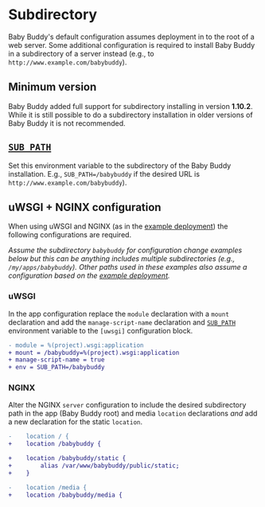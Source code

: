 # Subdirectory

Baby Buddy's default configuration assumes deployment in to the root of a web server.
Some additional configuration is required to install Baby Buddy in a subdirectory of a
server instead (e.g., to `http://www.example.com/babybuddy`).

## Minimum version

Baby Buddy added full support for subdirectory installing in version **1.10.2**. While
it is still possible to do a subdirectory installation in older versions of Baby Buddy
it is not recommended.

## [`SUB_PATH`](../configuration#sub_path)

Set this environment variable to the subdirectory of the Baby Buddy installation. E.g.,
`SUB_PATH=/babybuddy` if the desired URL is `http://www.example.com/babybuddy`).

## uWSGI + NGINX configuration

When using uWSGI and NGINX (as in the [example deployment](deployment.md#example-deployment))
the following configurations are required.

*Assume the subdirectory `babybuddy` for configuration change examples below but this
can be anything includes multiple subdirectories (e.g., `/my/apps/babybuddy`). Other
paths used in these examples also assume a configuration based on the
[example deployment](deployment.md#example-deployment).*

### uWSGI

In the app configuration replace the `module` declaration with a `mount` declaration and
add the `manage-script-name` declaration and [`SUB_PATH`](../configuration#sub_path)
environment variable to the `[uwsgi]` configuration block.

``` diff
- module = %(project).wsgi:application
+ mount = /babybuddy=%(project).wsgi:application
+ manage-script-name = true
+ env = SUB_PATH=/babybuddy
```

### NGINX

Alter the NGINX `server` configuration to include the desired subdirectory path in the
app (Baby Buddy root) and media `location` declarations *and* add a new declaration for
the static `location`.

``` diff
-    location / {
+    location /babybuddy {
```

``` diff
+    location /babybuddy/static {
+        alias /var/www/babybuddy/public/static;
+    }
```

``` diff
-    location /media {
+    location /babybuddy/media {
```